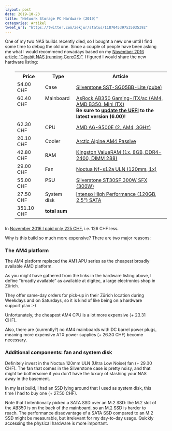 ```yaml
---
layout: post
date: 2019-10-23
title: "Network Storage PC Hardware (2019)"
categories: Artikel
tweet_url: "https://twitter.com/zekjur/status/1187045397535035392"
---
```


One of my two NAS builds recently died, so I bought a new one until I find some
time to debug the old one. Since a couple of people have been asking me what I
would recommend nowadays based on my [November 2016 article “Gigabit NAS
(running CoreOS)”](/posts/2016-11-21-gigabit-nas-coreos/), I figured I would
share the new hardware listing:

<table width="100%" style="margin-top: 1.5em; margin-bottom: 1.5em; margin-left: 2em">
<tr>
<th>Price</th>
<th>Type</th>
<th>Article</th>
</tr>

<tr>
<td>54.00 CHF</td>
<td>Case</td>
<td><a href="https://www.digitec.ch/en/s1/product/silverstone-sst-sg05bb-lite-cube-pc-cases-3525365">Silverstone SST-SG05BB-Lite (cube)</a></td>
</tr>

<tr>
<td valign="top">60.40 CHF</td>
<td valign="top">Mainboard</td>
<td><a href="https://www.digitec.ch/en/s1/product/asrock-ab350-gaming-itxac-am4-amd-b350-mini-itx-motherboards-7022839">AsRock AB350 Gaming-ITX/ac (AM4, AMD B350, Mini ITX)</a><br>
<strong>Be sure to <a href="https://www.asrock.com/MB/AMD/Fatal1ty%20AB350%20Gaming-ITXac/index.asp#BIOS">update the UEFI</a> to the latest version (6.00)!</strong></td>
</tr>

<tr>
<td>62.30 CHF</td>
<td>CPU</td>
<td><a href="https://www.digitec.ch/en/s1/product/amd-a6-9500e-2-am4-3ghz-processors-6436852">AMD A6-9500E (2, AM4, 3GHz)</a></td>
</tr>

<tr>
<td>20.10 CHF</td>
<td>Cooler</td>
<td><a href="https://www.digitec.ch/en/s1/product/arctic-alpine-690cm-cpu-coolers-11053306">Arctic Alpine AM4 Passive</a></td>
</tr>

<tr>
<td>42.80 CHF</td>
<td>RAM</td>
<td><a href="https://www.digitec.ch/en/s1/product/kingston-valueram-1x-8gb-ddr4-2400-dimm-288-memory-6149789">Kingston ValueRAM (1x, 8GB, DDR4-2400, DIMM 288)</a></td>
</tr>

<tr>
<td>29.00 CHF</td>
<td>Fan</td>
<td><a href="https://www.digitec.ch/en/s1/product/noctua-nf-s12a-uln-120mm-1x-pc-fans-2451401">Noctua Nf-s12a ULN (120mm, 1x)</a></td>
</tr>

<tr>
<td valign="top">55.00 CHF</td>
<td valign="top">PSU</td>
<td><a href="https://www.digitec.ch/en/s1/product/silverstone-st30sf-300w-sfx-300w-power-supply-computer-5808725">Silverstone ST30SF 300W SFX (300W)</a></td>
</tr>

<tr>
<td valign="top">27.50 CHF</td>
<td valign="top">System disk</td>
<td><a href="https://www.digitec.ch/en/s1/product/intenso-high-performance-120gb-25-ssd-5984710?tagIds=76-535">Intenso High Performance (120GB, 2.5") SATA</a></td>
</tr>

<tr>
<td>351.10 CHF</td>
<td colspan="2"><strong>total sum</strong></td>
</tr>
</table>

In [November 2016 I paid only 225 CHF](/posts/2016-11-21-gigabit-nas-coreos/), i.e. 126 CHF less.

Why is this build so much more expensive? There are two major reasons:

### The AM4 platform

The AM4 platform replaced the AM1 APU series as the cheapest broadly available
AMD platform.

As you might have gathered from the links in the hardware listing above, I
define “broadly available” as available at digitec, a large electronics shop in
Zürich.

They offer same-day orders for pick-up in their Zürich location during Weekdays
and on Saturdays, so it is kind of like being on a hardware support plan :-)

Unfortunately, the cheapest AM4 CPU is a lot more expensive (+ 23.31 CHF).

Also, there are (currently?) no AM4 mainboards with DC barrel power plugs,
meaning more expensive ATX power supplies (+ 26.30 CHF) become necessary.

### Additional components: fan and system disk

Definitely invest in the Noctua 120mm ULN (Ultra Low Noise) fan (+ 29.00
CHF). The fan that comes in the Silverstone case is pretty noisy, and that might
be bothersome if you don’t have the luxury of stashing your NAS away in the
basement.

In my last build, I had an SSD lying around that I used as system disk, this
time I had to buy one (+ 27.50 CHF).

Note that I intentionally picked a SATA SSD over an M.2 SSD: the M.2 slot of the
AB350 is on the back of the mainboard, so an M.2 SSD is harder to reach. The
performance disadvantage of a SATA SSD compared to an M.2 SSD might be
measurable, but irrelevant for my day-to-day usage. Quickly accessing the
physical hardware is more important.
